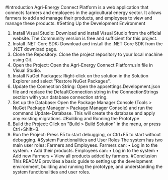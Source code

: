 #Introduction
Agri-Energy Connect Platform is a web application that connects farmers and employees in the agricultural energy sector. It allows farmers to add and manage their products, and employees to view and manage these products.
#Setting Up the Development Environment
1.	Install Visual Studio: Download and install Visual Studio from the official website. The Community version is free and sufficient for this project.
2.	Install .NET Core SDK: Download and install the .NET Core SDK from the .NET download page.
3.	Clone the Repository: Clone the project repository to your local machine using Git.
4.	Open the Project: Open the Agri-Energy Connect Platform.sln file in Visual Studio.
5.	Install NuGet Packages: Right-click on the solution in the Solution Explorer and select "Restore NuGet Packages".
6.  Update the Connection String: Open the appsettings.Development.json file and replace the DefaultConnection string in the ConnectionStrings section with your database connection string.
7.	Set up the Database: Open the Package Manager Console (Tools > NuGet Package Manager > Package Manager Console) and run the command Update-Database. This will create the database and apply any existing migrations. 
#Building and Running the Prototype
1.	Build the Project: Click on "Build > Build Solution" in the menu, or press Ctrl+Shift+B.
2.	Run the Project: Press F5 to start debugging, or Ctrl+F5 to start without debugging.
#System Functionalities and User Roles
The system has two main user roles: Farmers and Employees.
Farmers can:
•	Log in to the system.
•	Add their products.
Employees can:
•	Log in to the system
• Add new Farmers
•	View all products added by farmers.
#Conclusion
This README provides a basic guide to setting up the development environment, building and running the prototype, and understanding the system functionalities and user roles.
